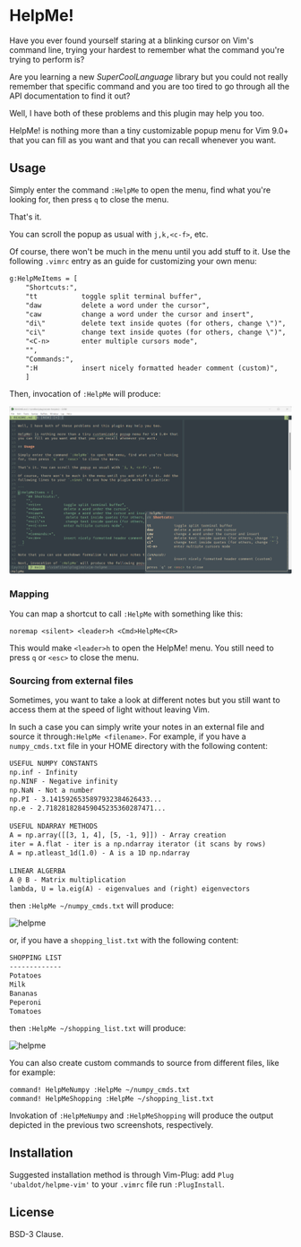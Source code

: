# HelpMe!

Have you ever found yourself staring at a blinking cursor on Vim's command
line, trying your hardest to remember what the command you're trying to
perform is?

Are you learning a new _SuperCoolLanguage_ library but you could not really
remember that specific command and you are too tired to go through all the API
documentation to find it out?

Well, I have both of these problems and this plugin may help you too.

HelpMe! is nothing more than a tiny customizable popup menu for Vim 9.0+ that
you can fill as you want and that you can recall whenever you want.

## Usage

Simply enter the command `:HelpMe` to open the menu, find what you're looking
for, then press `q` to close the menu.

That's it.

You can scroll the popup as usual with `j,k,<c-f>`, etc.

Of course, there won't be much in the menu until you add stuff to it. Use the
following `.vimrc` entry as an guide for customizing your own menu:

```
g:HelpMeItems = [
    "Shortcuts:",
    "tt           toggle split terminal buffer",
    "daw          delete a word under the cursor",
    "caw          change a word under the cursor and insert",
    "di\"         delete text inside quotes (for others, change \")",
    "ci\"         change text inside quotes (for others, change \")",
    "<C-n>        enter multiple cursors mode",
    "",
    "Commands:",
    ":H           insert nicely formatted header comment (custom)",
    ]
```

Then, invocation of `:HelpMe` will produce:

![helpme](/helpme_preview.png)

### Mapping

You can map a shortcut to call `:HelpMe` with something like this:

```
noremap <silent> <leader>h <Cmd>HelpMe<CR>
```

This would make `<leader>h` to open the HelpMe! menu.
You still need to press `q` or `<esc>` to close the menu.

### Sourcing from external files

Sometimes, you want to take a look at different notes but you still want to
access them at the speed of light without leaving Vim.

In such a case you can simply write your notes in an external file and source
it through`:HelpMe <filename>`. For example, if you have a `numpy_cmds.txt`
file in your HOME directory with the following content:

```
USEFUL NUMPY CONSTANTS
np.inf - Infinity
np.NINF - Negative infinity
np.NaN - Not a number
np.PI - 3.1415926535897932384626433...
np.e - 2.718281828459045235360287471...

USEFUL NDARRAY METHODS
A = np.array([[3, 1, 4], [5, -1, 9]]) - Array creation
iter = A.flat - iter is a np.ndarray iterator (it scans by rows)
A = np.atleast_1d(1.0) - A is a 1D np.ndarray

LINEAR ALGERBA
A @ B - Matrix multiplication
lambda, U = la.eig(A) - eigenvalues and (right) eigenvectors
```

then `:HelpMe ~/numpy_cmds.txt` will produce:

![helpme](/numpy_preview.png)

or, if you have a `shopping_list.txt` with the following content:

```
SHOPPING LIST
-------------
Potatoes
Milk
Bananas
Peperoni
Tomatoes
```

then `:HelpMe ~/shopping_list.txt` will produce:

![helpme](/shopping_list_preview.png)

You can also create custom commands to source from different files, like for
example:

```
command! HelpMeNumpy :HelpMe ~/numpy_cmds.txt
command! HelpMeShopping :HelpMe ~/shopping_list.txt
```

Invokation of `:HelpMeNumpy` and `:HelpMeShopping` will produce the output
depicted in the previous two screenshots, respectively.

## Installation

Suggested installation method is through Vim-Plug: add
`Plug 'ubaldot/helpme-vim'` to your `.vimrc` file run `:PlugInstall`.

## License

BSD-3 Clause.
